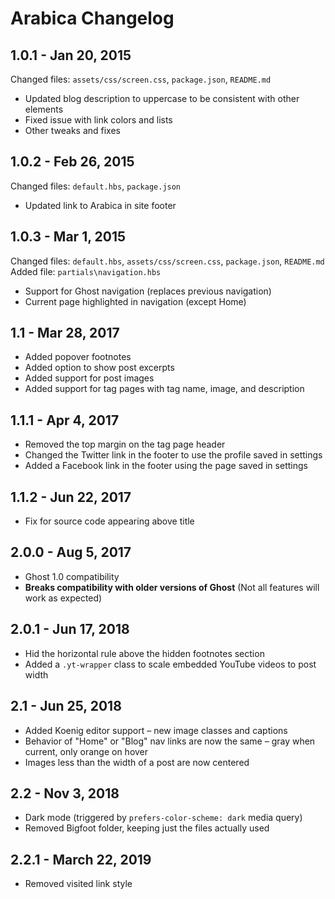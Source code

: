 # Arabica Changelog

## 1.0.1 - Jan 20, 2015
Changed files: `assets/css/screen.css`, `package.json`, `README.md`
- Updated blog description to uppercase to be consistent with other elements
- Fixed issue with link colors and lists
- Other tweaks and fixes

## 1.0.2 - Feb 26, 2015
Changed files: `default.hbs`, `package.json`
- Updated link to Arabica in site footer

## 1.0.3 - Mar 1, 2015
Changed files: `default.hbs`, `assets/css/screen.css`, `package.json`, `README.md`
Added file: `partials\navigation.hbs`
- Support for Ghost navigation (replaces previous navigation)
- Current page highlighted in navigation (except Home)

## 1.1 - Mar 28, 2017
- Added popover footnotes
- Added option to show post excerpts
- Added support for post images
- Added support for tag pages with tag name, image, and description

## 1.1.1 - Apr 4, 2017
- Removed the top margin on the tag page header
- Changed the Twitter link in the footer to use the profile saved in settings
- Added a Facebook link in the footer using the page saved in settings

## 1.1.2 - Jun 22, 2017
- Fix for source code appearing above title

## 2.0.0 - Aug 5, 2017
- Ghost 1.0 compatibility
- **Breaks compatibility with older versions of Ghost** (Not all features will work as expected)

## 2.0.1 - Jun 17, 2018
- Hid the horizontal rule above the hidden footnotes section
- Added a `.yt-wrapper` class to scale embedded YouTube videos to post width

## 2.1 - Jun 25, 2018
- Added Koenig editor support – new image classes and captions
- Behavior of "Home" or "Blog" nav links are now the same – gray when current, only orange on hover
- Images less than the width of a post are now centered

## 2.2 - Nov 3, 2018
- Dark mode (triggered by `prefers-color-scheme: dark` media query)
- Removed Bigfoot folder, keeping just the files actually used

## 2.2.1 - March 22, 2019
- Removed visited link style

